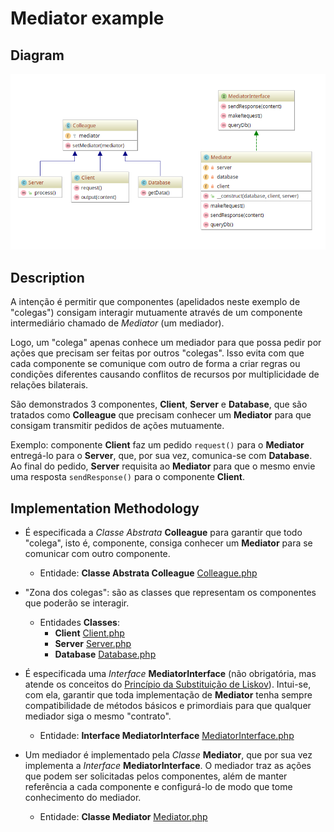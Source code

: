 # Mediator example

## Diagram

![Image of Mediator](../../../images/mediator.png)

## Description

A intenção é permitir que componentes (apelidados neste exemplo de "colegas") consigam interagir
mutuamente através de um componente intermediário chamado de *Mediator* (um mediador).

Logo, um "colega" apenas conhece um mediador para que possa pedir por ações que precisam ser feitas
por outros "colegas". Isso evita com que cada componente se comunique com outro de forma a criar regras 
ou condições diferentes causando conflitos de recursos por multiplicidade de relações bilaterais.

São demonstrados 3 componentes, **Client**, **Server** e **Database**, que são tratados como **Colleague**
que precisam conhecer um **Mediator** para que consigam transmitir pedidos de ações mutuamente.

Exemplo: componente **Client** faz um pedido `request()` para o **Mediator** entregá-lo para o **Server**, que,
por sua vez, comunica-se com **Database**. Ao final do pedido, **Server** requisita ao **Mediator** para que
o mesmo envie uma resposta `sendResponse()` para o componente **Client**.

## Implementation Methodology

* É especificada a *Classe Abstrata* **Colleague** para garantir que todo "colega", isto é, componente,
consiga conhecer um **Mediator** para se comunicar com outro componente.

  - Entidade: **Classe Abstrata Colleague** [Colleague.php](Colleague.php)
  
* "Zona dos colegas": são as classes que representam os componentes que poderão se interagir.

  * Entidades **Classes**:
    * **Client** [Client.php](Client.php)
    * **Server** [Server.php](Server.php)
    * **Database** [Database.php](Database.php)

* É especificada uma *Interface* **MediatorInterface** (não obrigatória, mas atende os conceitos do [Princípio 
da Substituição de Liskov](https://en.wikipedia.org/wiki/Liskov_substitution_principle)). Intui-se, com ela, 
garantir que toda implementação de **Mediator** tenha sempre compatibilidade de métodos básicos e primordiais
para que qualquer mediador siga o mesmo "contrato".

  - Entidade: **Interface MediatorInterface** [MediatorInterface.php](MediatorInterface.php)

* Um mediador é implementado pela *Classe* **Mediator**, que por sua vez implementa a *Interface* **MediatorInterface**.
O mediador traz as ações que podem ser solicitadas pelos componentes, além de manter referência a cada
componente e configurá-lo de modo que tome conhecimento do mediador.

  - Entidade: **Classe Mediator** [Mediator.php](Mediator.php)